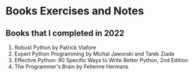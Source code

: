 # Books Exercises and Notes

## Books that I completed in 2022
1. Robust Python by Patrick Viafore
2. Expert Python Programming by Michal Jaworski and Tarek Ziade
3. Effective Python: 90 Specific Ways to Write Better Python, 2nd Edition
4. The Programmer's Brain by Felienne Hermans

